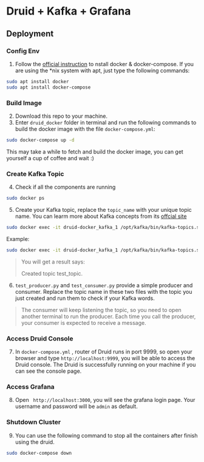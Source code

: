 # Druid + Kafka + Grafana

## Deployment

### Config Env

1. Follow the [official instruction](https://docs.docker.com/get-docker/) to nstall docker & docker-compose. If you are using the *nix system with apt, just type the following commands:

```bash
sudo apt install docker
sudo apt install docker-compose
```



### Build Image

2. Download this repo to your machine.
3. Enter `druid_docker` folder in terminal and run the following commands to build the docker image with the file `docker-compose.yml`:

```bash
sudo docker-compose up -d
```

This may take a while to fetch and build the docker image, you can get yourself a cup of coffee and wait :)



### Create Kafka Topic

4. Check if all the components are running

```bash
sudo docker ps
```

5. Create your Kafka topic, replace the `topic_name` with your unique topic name. You can learm more about Kafka concepts from its [offcial site](https://kafka.apache.org/documentation/#gettingStarted)

```bash
sudo docker exec -it druid-docker_kafka_1 /opt/kafka/bin/kafka-topics.sh --create --topic [topic_name] --partitions 4 --zookeeper zookeeper_kafka:2181 --replication-factor 1
```

Example:

```bash
sudo docker exec -it druid-docker_kafka_1 /opt/kafka/bin/kafka-topics.sh --create --topic test_topic --partitions 4 --zookeeper zookeeper_kafka:2181 --replication-factor 1
```

>You will get a result says: 
>
>Created topic test_topic.

6. `test_producer.py` and `test_consumer.py` provide a simple producer and consumer. Replace the topic name in these two files with the topic you just created and run them to check if your Kafka words.

> The consumer will keep listening the topic, so you need to open another terminal to run the producer. Each time you call the producer, your consumer is expected to receive a message.



### Access Druid Console

7. In `docker-compose.yml` , router of Druid runs in port 9999, so open your browser and type `http://localhost:9999`, you will be able to access the Druid console. The Druid is successfully running on your machine if you can see the console page.



### Access Grafana

8. Open ` http://localhost:3000`, you will see the grafana login page. Your username and password will be `admin` as default.



### Shutdown Cluster

9. You can use the following command to stop all the containers after finish using the druid.

```bash
sudo docker-compose down
```



